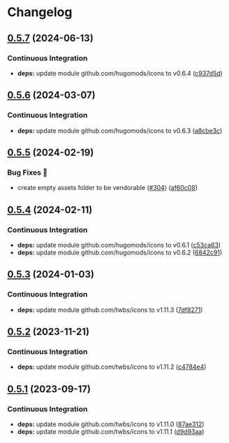 # Changelog

## [0.5.7](https://github.com/hugomods/icons/compare/vendors/bootstrap/v0.5.6...vendors/bootstrap/v0.5.7) (2024-06-13)


### Continuous Integration

* **deps:** update module github.com/hugomods/icons to v0.6.4 ([c937d5d](https://github.com/hugomods/icons/commit/c937d5d7045cf1db4904197fae0f5ec9f939c755))

## [0.5.6](https://github.com/hugomods/icons/compare/vendors/bootstrap/v0.5.5...vendors/bootstrap/v0.5.6) (2024-03-07)


### Continuous Integration

* **deps:** update module github.com/hugomods/icons to v0.6.3 ([a8cbe3c](https://github.com/hugomods/icons/commit/a8cbe3c39733515f82c82a887d1d01d2f6f79ff8))

## [0.5.5](https://github.com/hugomods/icons/compare/vendors/bootstrap/v0.5.4...vendors/bootstrap/v0.5.5) (2024-02-19)


### Bug Fixes 🐞

* create empty assets folder to be vendorable ([#304](https://github.com/hugomods/icons/issues/304)) ([af60c08](https://github.com/hugomods/icons/commit/af60c08eae72bc49233703dfb5ad3f305169e953))

## [0.5.4](https://github.com/hugomods/icons/compare/vendors/bootstrap/v0.5.3...vendors/bootstrap/v0.5.4) (2024-02-11)


### Continuous Integration

* **deps:** update module github.com/hugomods/icons to v0.6.1 ([c53ca63](https://github.com/hugomods/icons/commit/c53ca63b1b074b041833e78d52617b2f3c3e9ea3))
* **deps:** update module github.com/hugomods/icons to v0.6.2 ([6842c91](https://github.com/hugomods/icons/commit/6842c91c37221b6792d9d9f38537a81397d810dd))

## [0.5.3](https://github.com/hugomods/icons/compare/vendors/bootstrap/v0.5.2...vendors/bootstrap/v0.5.3) (2024-01-03)


### Continuous Integration

* **deps:** update module github.com/twbs/icons to v1.11.3 ([7df8271](https://github.com/hugomods/icons/commit/7df8271f37ac6ef67fae0527a66357720da4e174))

## [0.5.2](https://github.com/hugomods/icons/compare/vendors/bootstrap/v0.5.1...vendors/bootstrap/v0.5.2) (2023-11-21)


### Continuous Integration

* **deps:** update module github.com/twbs/icons to v1.11.2 ([c4784e4](https://github.com/hugomods/icons/commit/c4784e49731ba5f83f3445d08a04fe3fa1c53ead))

## [0.5.1](https://github.com/hugomods/icons/compare/vendors/bootstrap/v0.5.0...vendors/bootstrap/v0.5.1) (2023-09-17)


### Continuous Integration

* **deps:** update module github.com/twbs/icons to v1.11.0 ([87ae312](https://github.com/hugomods/icons/commit/87ae3125006f9a0107c5cc14249a8232c3b8b688))
* **deps:** update module github.com/twbs/icons to v1.11.1 ([d9d93aa](https://github.com/hugomods/icons/commit/d9d93aa2a1f2d82d67795a7e635f2fc9738b5b20))
